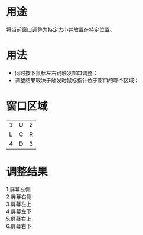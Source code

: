# 用途
将当前窗口调整为特定大小并放置在特定位置。

# 用法
- 同时按下鼠标左右键触发窗口调整；
- 调整结果取决于触发时鼠标指针位于窗口的哪个区域；

# 窗口区域
<table>
  <tr>
    <td>1</td><td>U</td><td>2</td>
  </tr>
  <tr>
    <td>L</td><td>C</td><td>R</td>
  </tr>
  <tr>
    <td>4</td><td>D</td><td>3</td>
  </tr>
</table>

# 调整结果
1.屏幕左侧  
2.屏幕右侧  
3.屏幕左上  
4.屏幕左下  
5.屏幕右上  
6.屏幕右下  
